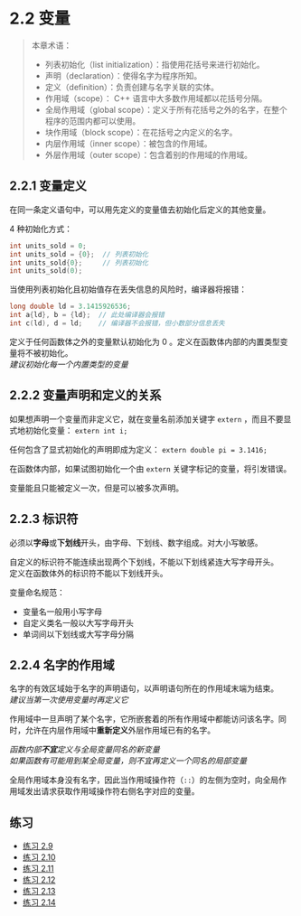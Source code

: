 # 2.2 变量

> 本章术语：
>  
> * 列表初始化（list initialization）：指使用花括号来进行初始化。
> * 声明（declaration）：使得名字为程序所知。
> * 定义（definition）：负责创建与名字关联的实体。
> * 作用域（scope）： C++ 语言中大多数作用域都以花括号分隔。
> * 全局作用域（global scope）：定义于所有花括号之外的名字，在整个程序的范围内都可以使用。
> * 块作用域（block scope）：在花括号之内定义的名字。
> * 内层作用域（inner scope）：被包含的作用域。
> * 外层作用域（outer scope）：包含着别的作用域的作用域。

## 2.2.1 变量定义

在同一条定义语句中，可以用先定义的变量值去初始化后定义的其他变量。

4 种初始化方式：

```c
int units_sold = 0;
int units_sold = {0};  // 列表初始化
int units_sold{0};     // 列表初始化
int units_sold(0);
```

当使用列表初始化且初始值存在丢失信息的风险时，编译器将报错：

```c
long double ld = 3.1415926536;
int a{ld}, b = {ld};  // 此处编译器会报错
int c(ld), d = ld;    // 编译器不会报错，但小数部分信息丢失
```

定义于任何函数体之外的变量默认初始化为 0 。定义在函数体内部的内置类型变量将不被初始化。  
*建议初始化每一个内置类型的变量*

## 2.2.2 变量声明和定义的关系

如果想声明一个变量而非定义它，就在变量名前添加关键字 `extern` ，而且不要显式地初始化变量： `extern int i;`

任何包含了显式初始化的声明即成为定义： `extern double pi = 3.1416;`

在函数体内部，如果试图初始化一个由 `extern` 关键字标记的变量，将引发错误。

变量能且只能被定义一次，但是可以被多次声明。

## 2.2.3 标识符

必须以**字母**或**下划线**开头，由字母、下划线、数字组成。对大小写敏感。

自定义的标识符不能连续出现两个下划线，不能以下划线紧连大写字母开头。  
定义在函数体外的标识符不能以下划线开头。

变量命名规范：

* 变量名一般用小写字母
* 自定义类名一般以大写字母开头
* 单词间以下划线或大写字母分隔

## 2.2.4 名字的作用域

名字的有效区域始于名字的声明语句，以声明语句所在的作用域末端为结束。  
*建议当第一次使用变量时再定义它*

作用域中一旦声明了某个名字，它所嵌套着的所有作用域中都能访问该名字。同时，允许在内层作用域中**重新定义**外层作用域已有的名字。

*函数内部**不宜**定义与全局变量同名的新变量*  
*如果函数有可能用到某全局变量，则不宜再定义一个同名的局部变量*

全局作用域本身没有名字，因此当作用域操作符（`::`）的左侧为空时，向全局作用域发出请求获取作用域操作符右侧名字对应的变量。

## 练习

* [练习 2.9](../src/quiz_2.9.md)
* [练习 2.10](../src/quiz_2.10.cpp)
* [练习 2.11](../src/quiz_2.11.md)
* [练习 2.12](../src/quiz_2.12.md)
* [练习 2.13](../src/quiz_2.13.cpp)
* [练习 2.14](../src/quiz_2.14.cpp)
